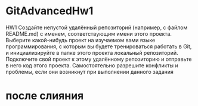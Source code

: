 # GitAdvancedHw1
HW1
Создайте непустой удалённый репозиторий (например, с файлом README.md) с именем, соответствующим имени этого проекта.
Выберите какой-нибудь проект на изучаемом вами языке программирования, с которым вы будете тренироваться работать в Git, и инициализируйте в папке этого проекта локальный репозиторий.
Подключите свой проект к этому удалённому репозиторию и отправьте в него код этого проекта. Самостоятельно разрешите конфликты и проблемы, если они возникнут при выполнении данного задания
# после слияния
